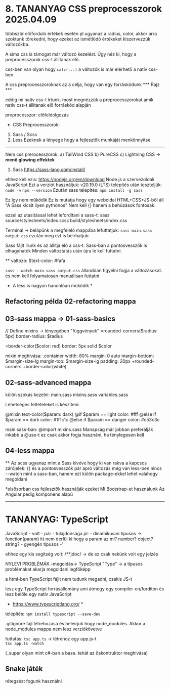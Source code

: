 # 8. TANANYAG CSS preprocesszorok 2025.04.09

többször előforduló értékek esetén pl ugyanaz a radius, color, akkor arra szoktunk törekedni, hogy ezeket az ismétlődő értékeket kiszervezzük változókba.

A sima css is támogat már változó kezelést.
Úgy néz ki, hogy a preprocesszorok css-t állítanak elő. 

css-ben van olyan hogy `calc(...)`
a változók is már elérhető a natív css-ben

A css preprocesszoroknak az a célja, hogy van egy forráskódunk
*** Rajz ***

eddig mi natív css-t írtunk. most megnézzük a preprocesszorokat amik natív css-t állítanak elő forráskód alapján

preprocesszor: előfeldolgozás

* CSS Preprocesszorok:
1) Sass / Scss 
2) Less
Ezeknek a lényege hogy a fejlesztők munkáját menkönnyítse
---------- 
Nem css prerocesszorok:
a) TailWind CSS
b) PureCSS
c) Lightning CSS -> **menő glowing effektek**


1. Sass 
https://sass-lang.com/install/

ehhez kell ezis: https://nodejs.org/en/download
Node.js a szervezoldali JavaScript
Ezt a verziót használjuk: v20.19.0 (LTS)
telepítés után teszteljük:
    `node -v`
    `npm --version`
Ezután sass telepítés:
    `npm install -g sass`

<link rel="stylesheet" href="main.sass">
Ez így nem működik
Ez is mutatja hogy egy weboldal HTML+CSS+JS-ből áll 
"A Sass kicsit ilyen pythonos"
Nem kell {} hanem a behúzások fontosak.

ezzel az utasítással lehet lefordítani a sass-t:
    sass source/stylesheets/index.scss build/stylesheets/index.css

Terminal -> belápünk a megfelelő mappába
lefuttatjuk: `sass main.sass output.css`
ezután meg ezt is beírhatjuk:  <link rel="stylesheet" href="output.css">

Sass fájlt írunk és az állítja elő a css-t.
Sass-ban a pontosvesszők is elhagyhatók
Minden változtatás után újra le kell futtatni.

** változó:
$text-color: #fafa

`sass --watch main.sass output.css`
állandóan figyelni fogja a változásokat. és nem kell folyamatosan manuálisan futtatni

* A less is nagyon hanonlóan működik *

## Refactoring példa 02-refactoring mappa


## 03-sass mappa -> 01-sass-basics

// Define mixins -> lényegében "függvények"
=rounded-corners($radius: 5px)
    border-radius: $radius

=border-color($color: red)
    border: 5px solid $color
	

mixin meghívása:
.container
    width: 80%
    margin: 0 auto
    margin-bottom: $margin-size-lg
    margin-top: $margin-size-lg
    padding: 20px
    +rounded-corners
    +border-color(white)

## 02-sass-advanced mappa
külön szokás kezelni:
main.sass
mixins.sass
variables.sass

Lehetséges feltételeket is készíteni:

@mixin text-color($param: dark)
    @if $param == light
        color: #fff
    @else if $param == dark
        color: #1f1c1c
    @else if $param == danger
        color: #c53c3c
		
		
main.sass-ban:
@import mixins.sass	
Manapság már jobban preferálják inkább a @use-t
ez csak akkor fogja hasznáni, ha ténylegesen kell

## 04-less mappa
** Az scss ugyanaz mint a Sass kivéve hogy ki van rakva a kapcsos zárójelek: {} és a pontosvesszők
pár apró változás még van
less-ben nincs --watch mint a sass-ban, hanem ezt külön package-ekkel lehet valahogy megoldani


*elsősorban css fejlesztők használják ezeket
Mi Bootstrap-et használunk
Az Angular pedig komponens alapú

--------------------


# TANANYAG: TypeScript

JavaScript
	- volt 
	- pár 
	- tulajdonsága pl:
	- dinamikusan típusos -> function(param) itt nem derlül ki hogy a param az mi? number? object? string?
	- gyengén típusos    -'

ehhez egy kis segítség volt:
/**jdoc/ -> de ez csak nekünk volt egy jelzés

NYLEVI PROBLÉMÁK -megoldás-> TypeScript
"Type" -> a típusos problémákat akarja megoldani legfőképp

a html-ben TypeScript fájlt nem tudunk megadni, csakis JS-t

lesz egy TypeScript forrásállomány ami átmegy egy compiler-en/fordítón és lesz belőle egy natív JavaScript
		
* https://www.typescriptlang.org/ *

telepítés:
`npm install typescript --save-dev`

.gitignore fájl létrehozása és beleírjuk hogy node_modules. Akkor a node_modules mappa nem lesz verziókövetve

futtatás:
`tsc app.ts` -> létrehoz egy app.js-t	
`tsc app.ts -watch`

	
(_super olyan mint c#-ban a base. tehát az őskontruktor meghívása)


## Snake játék
rétegzést fogunk használni

 	



